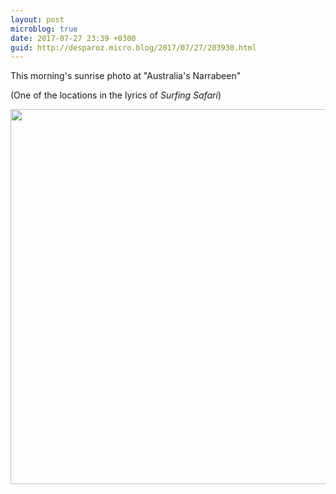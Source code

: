 ```yaml
---
layout: post
microblog: true
date: 2017-07-27 23:39 +0300
guid: http://desparoz.micro.blog/2017/07/27/203930.html
---
```

This morning's sunrise photo at "Australia's Narrabeen"

(One of the locations in the lyrics of *Surfing Safari*)

<img src="http://desparoz.me/uploads/2017/bbfaf7fdde.jpg" width="600" height="600" style="height: auto" />
